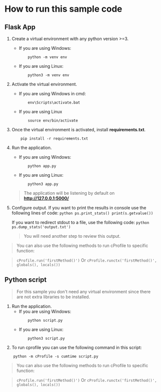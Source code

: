 # How to run this sample code

## Flask App
1. Create a virtual environment with any python version >=3.
    - If you are using Windows:
        ```shell
            python -m venv env
        ```
    - If you are using Linux:
        ```shell
            python3 -m venv env
       ```
2. Activate the virtual environment.
    - If you are using Windows in cmd:
        ```shell
            env\Scripts\activate.bat
        ```
    - If you are using Linux
        ```shell
            source env/bin/activate
        ```
3. Once the virtual environment is activated, install **requirements.txt**.
    ```shell
        pip install -r requirements.txt
    ```
4. Run the application.
    - If you are using Windows:
        ```shell
            python app.py
        ```
    - If you are using Linux:
        ```shell
            python3 app.py
        ```
    > The application will be listening by default on **http://127.0.0.1:5000/**
5. Configure output.
    If you want to print the results in console use the following lines of code:
        ```python
            ps.print_stats()
            print(s.getvalue())
        ```

    If you want to redirect stdout to a file, use the following code:
        ```python
            ps.dump_stats('output.txt')
        ```
     > You will need another step to review this output.


> You can also use the following methods to run cProfile to specific function: 

> `cProfile.run('firstMethod()')`
> Or
> `cProfile.runctx('firstMethod()', globals(), locals())`

## Python script
> For this sample you don't need any virtual environment since there are not extra libraries to be installed.
1. Run the application.
    - If you are using Windows:
        ```shell
            python script.py
        ```
    - If you are using Linux:
        ```shell
            python3 script.py
        ```
2. To run cprofile you can use the following command in this script:
```shell
    python -m cProfile -s cumtime script.py
```

> You can also use the following methods to run cProfile to specific function: 

> `cProfile.run('firstMethod()')`
> Or
> `cProfile.runctx('firstMethod()', globals(), locals())`